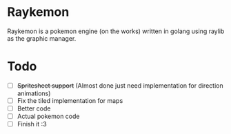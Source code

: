 # Raykemon

Raykemon is a pokemon engine (on the works) written in golang using raylib as the graphic manager.

# Todo

- [ ] ~~Spritesheet support~~ (Almost done just need implementation for direction animations)
- [ ] Fix the tiled implementation for maps
- [ ] Better code
- [ ] Actual pokemon code
- [ ] Finish it :3
